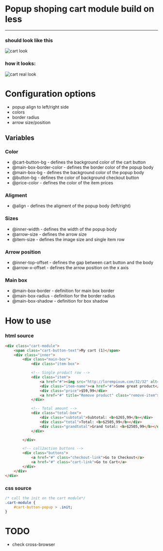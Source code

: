 # Popup shoping cart module build on less
- - -
### should look like this
![cart look](https://raw.github.com/karolgorecki/less-cart/master/assets/cart-icon.png)

### how it looks:
![cart real look](https://raw.github.com/karolgorecki/less-cart/master/assets/cart-icon-css-blueish.png)

# Configuration options
* popup align to left/right side
* colors
* border radius
* arrow size/position

## Variables 
### Color
* @cart-button-bg - defines the background color of the cart button
* @main-box-border-color - defines the border color of the popup body
* @main-box-bg - defines the background color of the popup body
* @button-bg - defines the color of background checkout button
* @price-color - defines the color of the item prices

### Aligment
* @align - defines the aligment of the popup body (left/right)

### Sizes
* @inner-width - defines the width of the popup body
* @arrow-size - defines the arrow size
* @item-size - defines the image size and single item row

### Arrow position
* @inner-top-offset - defines the gap between cart button and the body
* @arrow-x-offset - defines the arrow position on the x axis

### Main box
* @main-box-border - definition for main box border
* @main-box-radius - definition for the border radius
* @main-box-shadow - definition for box shadow

# How to use

### html source
```html
<div class="cart-module">
	<span class="cart-button-text">My cart (1)</span>
	<div class="inner">
		<div class="main-box">
			<div class="item-box">

			<!-- Single product row -->
			<div class="item">
				<a href="#"><img src="http://lorempixum.com/32/32" alt=""></a>
				<div class="item-name"><a href="#">Some great product</a></div>
				<div class="price">$59,99</div>
				<a href="#" title="Remove product" class="remove-item">Remove</a>
			</div>

			<!-- Total amount -->
			<div class="total-box">
				<div class="subtotal">Subtotal: <b>$265,99</b></div>
				<div class="total">Total: <b>$2505,99</b></div>
				<div class="grandtotal">Grand total: <b>$2505,99</b></div>
			</div>

		</div>

		<!-- call2action buttons -->
		<div class="buttons">
			<a href="#" class="checkout-link">Go to Checkout</a>
			<a href="#" class="cart-link">Go to Cart</a>
		</div>
	</div>
</div>
```

### css source
```css
/* call the init on the cart module*/
.cart-module {
	#cart-button-popup > .init;
}
```

# TODO
* check cross-browser